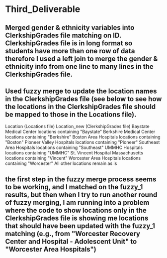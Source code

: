 # Third_Deliverable

## Merged gender & ethnicity variables into ClerkshipGrades file matching on ID. ClerkshipGrades file is in long format so students have more than one row of data therefore I used a left join to merge the gender & ethnicity info from one line to many lines in the ClerkshipGrades file.

## Used fuzzy merge to update the location names in the ClerkshipGrades file (see below to see how the locations in the ClerkshipGrades file should be mapped to those in the Locations file).
Location (Locations file)	            Location_new (ClerkshipGrades file)
Baystate Medical Center	              locations containing "Baystate"
Berkshire Medical Center	            locations containing "Berkshire"
Boston Area Hospitals	                locations containing "Boston"
Pioneer Valley Hospitals	            locations containing "Pioneer"
Southeast Area Hospitals	            locations containing "Southeast"
UMMHC Hospitals	                      locations containing "UMMHC"
St. Vincent Hospital Massachusetts	  locations containing "Vincent"
Worcester Area Hospitals	            locations containing "Worcester"
All other locations                   remain as is

## the first step in the fuzzy merge process seems to be working, and I matched on the fuzzy_1 results, but then when I try to run another round of fuzzy merging, I am running into a problem where the code to show locations only in the ClerkshipGrades file is showing me locations that should have been updated with the fuzzy_1 matching (e.g., from "Worcester Recovery Center and Hospital - Adolescent Unit" to "Worcester Area Hospitals")
 
